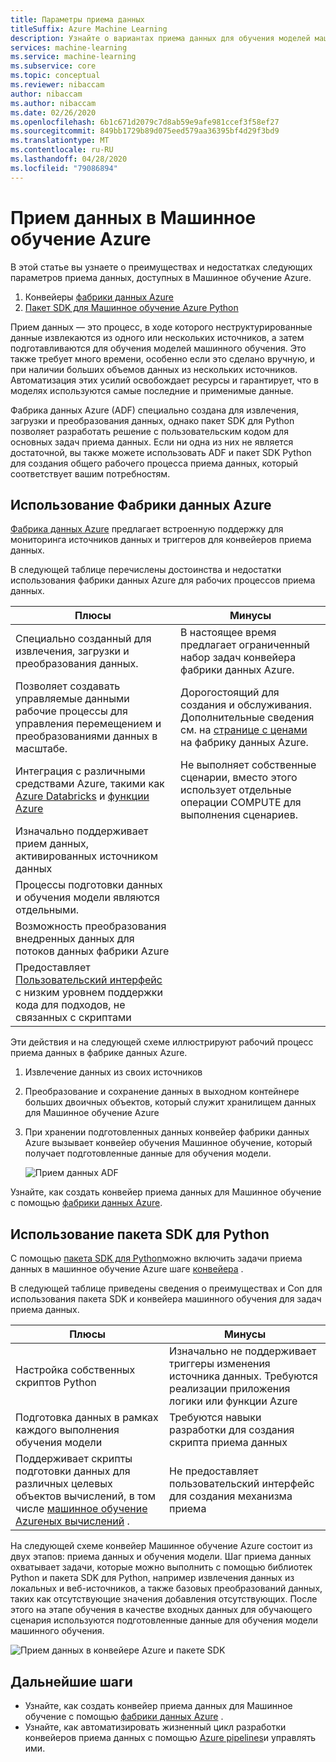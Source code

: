 ```yaml
---
title: Параметры приема данных
titleSuffix: Azure Machine Learning
description: Узнайте о вариантах приема данных для обучения моделей машинного обучения.
services: machine-learning
ms.service: machine-learning
ms.subservice: core
ms.topic: conceptual
ms.reviewer: nibaccam
author: nibaccam
ms.author: nibaccam
ms.date: 02/26/2020
ms.openlocfilehash: 6b1c671d2079c7d8ab59e9afe981ccef3f58ef27
ms.sourcegitcommit: 849bb1729b89d075eed579aa36395bf4d29f3bd9
ms.translationtype: MT
ms.contentlocale: ru-RU
ms.lasthandoff: 04/28/2020
ms.locfileid: "79086894"
---
```

# <a name="data-ingestion-in-azure-machine-learning"></a>Прием данных в Машинное обучение Azure

В этой статье вы узнаете о преимуществах и недостатках следующих параметров приема данных, доступных в Машинное обучение Azure. 

1. Конвейеры [фабрики данных Azure](#use-azure-data-factory)
2. [Пакет SDK для Машинное обучение Azure Python](#use-the-python-sdk)

Прием данных — это процесс, в ходе которого неструктурированные данные извлекаются из одного или нескольких источников, а затем подготавливаются для обучения моделей машинного обучения. Это также требует много времени, особенно если это сделано вручную, и при наличии больших объемов данных из нескольких источников. Автоматизация этих усилий освобождает ресурсы и гарантирует, что в моделях используются самые последние и применимые данные.

Фабрика данных Azure (ADF) специально создана для извлечения, загрузки и преобразования данных, однако пакет SDK для Python позволяет разработать решение с пользовательским кодом для основных задач приема данных. Если ни одна из них не является достаточной, вы также можете использовать ADF и пакет SDK Python для создания общего рабочего процесса приема данных, который соответствует вашим потребностям. 

## <a name="use-azure-data-factory"></a>Использование Фабрики данных Azure

[Фабрика данных Azure](https://docs.microsoft.com/azure/data-factory/introduction) предлагает встроенную поддержку для мониторинга источников данных и триггеров для конвейеров приема данных.  

В следующей таблице перечислены достоинства и недостатки использования фабрики данных Azure для рабочих процессов приема данных.

|Плюсы|Минусы
---|---
Специально созданный для извлечения, загрузки и преобразования данных.|В настоящее время предлагает ограниченный набор задач конвейера фабрики данных Azure. 
Позволяет создавать управляемые данными рабочие процессы для управления перемещением и преобразованиями данных в масштабе.|Дорогостоящий для создания и обслуживания. Дополнительные сведения см. на [странице с ценами](https://azure.microsoft.com/pricing/details/data-factory/data-pipeline/) на фабрику данных Azure.
Интеграция с различными средствами Azure, такими как [Azure Databricks](https://docs.microsoft.com/azure/data-factory/transform-data-using-databricks-notebook) и [функции Azure](https://docs.microsoft.com/azure/data-factory/control-flow-azure-function-activity) | Не выполняет собственные сценарии, вместо этого использует отдельные операции COMPUTE для выполнения сценариев. 
Изначально поддерживает прием данных, активированных источником данных| 
Процессы подготовки данных и обучения модели являются отдельными.|
Возможность преобразования внедренных данных для потоков данных фабрики Azure|
Предоставляет [Пользовательский интерфейс](https://docs.microsoft.com/azure/data-factory/quickstart-create-data-factory-portal) с низким уровнем поддержки кода для подходов, не связанных с скриптами |

Эти действия и на следующей схеме иллюстрируют рабочий процесс приема данных в фабрике данных Azure.

1. Извлечение данных из своих источников
1. Преобразование и сохранение данных в выходном контейнере больших двоичных объектов, который служит хранилищем данных для Машинное обучение Azure
1. При хранении подготовленных данных конвейер фабрики данных Azure вызывает конвейер обучения Машинное обучение, который получает подготовленные данные для обучения модели.


    ![Прием данных ADF](media/concept-data-ingestion/data-ingest-option-one.svg)
    
Узнайте, как создать конвейер приема данных для Машинное обучение с помощью [фабрики данных Azure](how-to-data-ingest-adf.md).

## <a name="use-the-python-sdk"></a>Использование пакета SDK для Python 

С помощью [пакета SDK для Python](https://docs.microsoft.com/python/api/overview/azure/ml)можно включить задачи приема данных в машинное обучение Azure шаге [конвейера](how-to-create-your-first-pipeline.md) .

В следующей таблице приведены сведения о преимуществах и Con для использования пакета SDK и конвейера машинного обучения для задач приема данных.

Плюсы| Минусы
---|---
Настройка собственных скриптов Python | Изначально не поддерживает триггеры изменения источника данных. Требуются реализации приложения логики или функции Azure
Подготовка данных в рамках каждого выполнения обучения модели|Требуются навыки разработки для создания скрипта приема данных
Поддерживает скрипты подготовки данных для различных целевых объектов вычислений, в том числе [машинное обучение Azureных вычислений](concept-compute-target.md#azure-machine-learning-compute-managed) . |Не предоставляет пользовательский интерфейс для создания механизма приема

На следующей схеме конвейер Машинное обучение Azure состоит из двух этапов: приема данных и обучения модели. Шаг приема данных охватывает задачи, которые можно выполнить с помощью библиотек Python и пакета SDK для Python, например извлечения данных из локальных и веб-источников, а также базовых преобразований данных, таких как отсутствующие значения добавления отсутствующих. После этого на этапе обучения в качестве входных данных для обучающего сценария используются подготовленные данные для обучения модели машинного обучения. 

![Прием данных в конвейере Azure и пакете SDK](media/concept-data-ingestion/data-ingest-option-two.png)

## <a name="next-steps"></a>Дальнейшие шаги

* Узнайте, как создать конвейер приема данных для Машинное обучение с помощью [фабрики данных Azure](how-to-data-ingest-adf.md) .
* Узнайте, как автоматизировать жизненный цикл разработки конвейеров приема данных с помощью [Azure pipelines](how-to-cicd-data-ingestion.md)и управлять ими.
